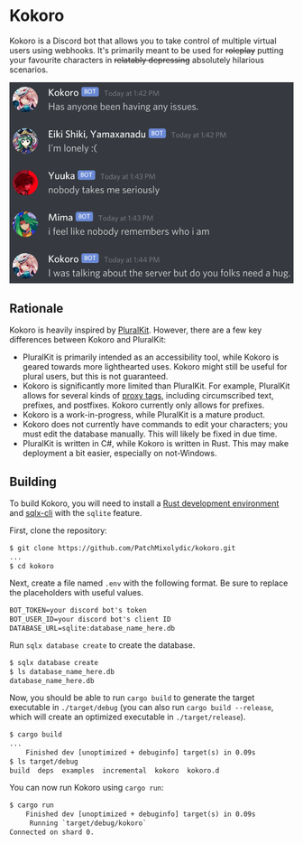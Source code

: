 # Kokoro
Kokoro is a Discord bot that allows you to take control of multiple virtual
users using webhooks. It's primarily meant to be used for ~~roleplay~~ putting
your favourite characters in ~~relatably depressing~~ absolutely hilarious
scenarios.

![A conversation between several characters from Touhou Project. Kokoro: "Has anyone been having any issues." Eiki: "I'm lonely [frown]". Yuuka: "nobody takes me seriously". Mima: "i feel like nobody remembers who i am". Kokoro: "I was talking about the server but do you folks need a hug."](https://github.com/PatchMixolydic/kokoro/blob/main/media/example.png?raw=true)

## Rationale
Kokoro is heavily inspired by [PluralKit](https://pluralkit.me/). However, there
are a few key differences between Kokoro and PluralKit:

* PluralKit is primarily intended as an accessibility tool, while Kokoro is
  geared towards more lighthearted uses. Kokoro might still be useful for
  plural users, but this is not guaranteed.
* Kokoro is significantly more limited than PluralKit. For example, PluralKit
  allows for several kinds of [proxy tags], including circumscribed text,
  prefixes, and postfixes. Kokoro currently only allows for prefixes.
* Kokoro is a work-in-progress, while PluralKit is a mature product.
* Kokoro does not currently have commands to edit your characters; you must
  edit the database manually. This will likely be fixed in due time.
* PluralKit is written in C#, while Kokoro is written in Rust. This may make
  deployment a bit easier, especially on not-Windows.

[proxy tags]: https://pluralkit.me/start/#set-some-proxy-tags

## Building
To build Kokoro, you will need to install a
[Rust development environment][rust] and [sqlx-cli] with the `sqlite` feature.

First, clone the repository:
```console
$ git clone https://github.com/PatchMixolydic/kokoro.git
...
$ cd kokoro
```

Next, create a file named `.env` with the following format. Be sure to replace
the placeholders with useful values.
```
BOT_TOKEN=your discord bot's token
BOT_USER_ID=your discord bot's client ID
DATABASE_URL=sqlite:database_name_here.db
```

Run `sqlx database create` to create the database.
```
$ sqlx database create
$ ls database_name_here.db
database_name_here.db
```

Now, you should be able to run `cargo build` to generate the target executable
in `./target/debug` (you can also run `cargo build --release`, which will
create an optimized executable in `./target/release`).
```
$ cargo build
...
    Finished dev [unoptimized + debuginfo] target(s) in 0.09s
$ ls target/debug
build  deps  examples  incremental  kokoro  kokoro.d
```

You can now run Kokoro using `cargo run`:
```
$ cargo run
    Finished dev [unoptimized + debuginfo] target(s) in 0.09s
     Running `target/debug/kokoro`
Connected on shard 0.
```

[rust]: https://www.rust-lang.org/learn/get-started
[sqlx-cli]: https://github.com/launchbadge/sqlx/tree/master/sqlx-cli#with-rust-toolchain
